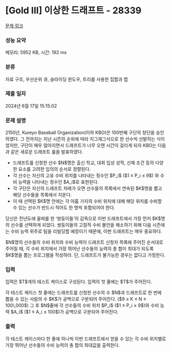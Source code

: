 # [Gold III] 이상한 드래프트 - 28339 

[문제 링크](https://www.acmicpc.net/problem/28339) 

### 성능 요약

메모리: 5952 KB, 시간: 192 ms

### 분류

자료 구조, 우선순위 큐, 슬라이딩 윈도우, 트리를 사용한 집합과 맵

### 제출 일자

2024년 6월 17일 15:15:02

### 문제 설명

<p>2150년, Kureyo Baseball Organization(이하 KBO)은 100번째 구단의 창단을 승인하였다. 그 전까지는 지난 시즌의 순위에 따라 지그재그식으로 한 선수씩 선발하는 식이었지만, 구단이 매우 많아지면서 드래프트가 너무 오랜 시간이 걸리게 되자 KBO는 다음과 같은 새로운 드래프트 룰을 발표하였다.</p>

<ul>
	<li>드래프트를 신청한 선수 $N$명은 출신 학교, 대회 입상 성적, 신체 조건 등의 다양한 요소를 고려한 임의의 순서로 정렬된다.</li>
	<li>각 선수는 자신의 고유 수비 위치를 나타내는 정수인 $P_i$ ($1 ≤ P_i ≤ 9$) 와 수비 능력을 나타내는 정수인 $A_i$로 표현된다.</li>
	<li>각 구단은 자신의 드래프트 차례가 오면 선수들의 목록에서 연속된 $K$명을 뽑고 해당 선수들을 목록에서 지운다.</li>
	<li>이 때 선택된 $K$명 안에는 각 아홉 가지의 수비 위치에 대해 해당 위치를 수비할 수 있는 선수가 반드시 적어도 한 명씩 포함되어야 한다.</li>
</ul>

<p>당신은 전년도에 꼴찌를 한 ‘쌍둥이들’의 감독으로 이번 드래프트에서 가장 먼저 $K$명의 선수를 선택하게 되었다. 쌍둥이들의 고질적 수비 불안을 해소하기 위해 다음 시즌에는 수비 능력 위주로 팀을 리빌딩할 예정이기 때문에, 이번 드래프트는 매우 중요하다.</p>

<p>$N$명의 선수들의 수비 위치와 수비 능력이 드래프트 신청자 목록에 주어진 순서대로 주어질 때, 각 수비 위치에서 가장 뛰어난 선수들의 능력의 총 합이 최대가 되도록 $K$명을 뽑는 프로그램을 작성하라. 단, 드래프트가 불가능한 경우는 없다고 가정한다.</p>

### 입력 

 <p>입력은 $T$개의 테스트 케이스로 구성된다. 입력의 첫 줄에는 $T$가 주어진다.</p>

<p>각 테스트 케이스 첫 줄에는 드래프트를 신청한 선수의 수 $N$과 드래프트로 한 번에 뽑을 수 있는 사람의 수 $K$가 공백으로 구분되어 주어진다. ($9 ≤ K ≤ N ≤ 100\,000$) 그 후 $N$줄에 각 선수들의 수비 위치 $P_i$ ($1 ≤ P_i ≤ 9$)와 수비 능력 $A_i$ ($1 ≤ A_i ≤ 100$)가 공백으로 구분되어 주어진다.</p>

### 출력 

 <p>각 테스트 케이스마다 한 줄에 하나씩 이번 드래프트에서 얻을 수 있는 각 수비 위치별로 가장 뛰어난 선수들의 수비 능력의 총 합의 최대값을 출력한다.</p>

